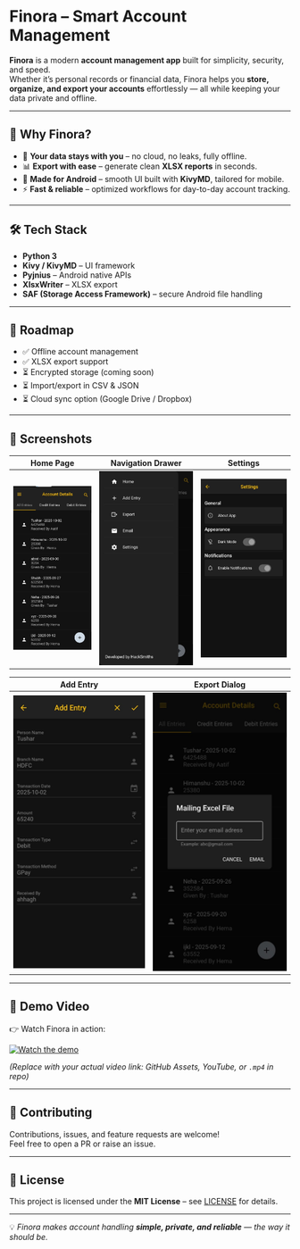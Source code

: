 # Finora – Smart Account Management

**Finora** is a modern **account management app** built for simplicity, security, and speed.  
Whether it’s personal records or financial data, Finora helps you **store, organize, and export your accounts** effortlessly — all while keeping your data private and offline.

---

## 🌟 Why Finora?
- 🔐 **Your data stays with you** – no cloud, no leaks, fully offline.  
- 📊 **Export with ease** – generate clean **XLSX reports** in seconds.  
- 📱 **Made for Android** – smooth UI built with **KivyMD**, tailored for mobile.  
- ⚡ **Fast & reliable** – optimized workflows for day-to-day account tracking.  

---

## 🛠️ Tech Stack
- **Python 3**  
- **Kivy / KivyMD** – UI framework  
- **Pyjnius** – Android native APIs  
- **XlsxWriter** – XLSX export  
- **SAF (Storage Access Framework)** – secure Android file handling  

---

## 🚀 Roadmap
- ✅ Offline account management  
- ✅ XLSX export support  
- ⏳ Encrypted storage (coming soon)  
- ⏳ Import/export in CSV & JSON  
- ⏳ Cloud sync option (Google Drive / Dropbox)  

---

## 📸 Screenshots

| Home Page | Navigation Drawer | Settings |
|-----------|-----------------|---------|
| ![Home Page](homepage.jpeg) | ![Navigation Drawer](navigation_drawer.jpeg) | ![Settings](settings_page.jpeg) |

| Add Entry | Export Dialog |
|-----------|---------------|
| ![Add Entry](add_entrypage.jpeg) | ![Export Dialog](export_mail_dialog.jpeg) |

---

## 🎥 Demo Video

👉 Watch Finora in action:  

[![Watch the demo](screenshots/demo-thumbnail.jpeg)](https://github.com/your-username/finora/assets/demo.mp4)  

*(Replace with your actual video link: GitHub Assets, YouTube, or `.mp4` in repo)*  

---

## 🤝 Contributing
Contributions, issues, and feature requests are welcome!  
Feel free to open a PR or raise an issue.  

---

## 📄 License
This project is licensed under the **MIT License** – see [LICENSE](LICENSE) for details.  

---

💡 *Finora makes account handling **simple, private, and reliable** — the way it should be.*
